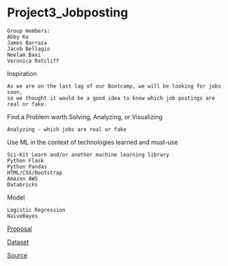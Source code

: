 # Project3_Jobposting



```
Group members:
Abby Ko
James Barraza
Jacob Bellagio
Neelam Baxi 
Veronica Ratcliff
```

Inspiration
```
As we are on the last lag of our Bootcamp, we will be looking for jobs soon, 
so we thought it would be a good idea to know which job postings are real or fake. 
```
Find a Problem worth Solving, Analyzing, or Visualizing

```
Analyzing - which jobs are real or fake
```

Use ML in the context of technologies learned and must-use
```
Sci-Kit Learn and/or another machine learning library
Python Flask
Python Pandas
HTML/CSS/Bootstrap
Amazon AWS
Databricks
```
Model
```
Logistic Regression
NaiveBayes
```





[Proposal](https://docs.google.com/document/d/1q-lP7pjM4ox4Ghlm9fdRbyphThmLXXM5fxh2XEV2_Tg/edit)

[Dataset](https://www.kaggle.com/shivamb/real-or-fake-fake-jobposting-prediction)

[Source](https://www.kaggle.com/)
